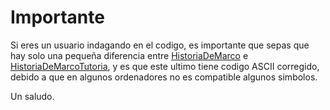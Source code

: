 # Importante

Si eres un usuario indagando en el codigo, es importante que sepas que hay solo una pequeña diferencia entre [HistoriaDeMarco](/entregas/roseteEirik/retoMarco/HistoriaDeMarco.java) e [HistoriaDeMarcoTutoria](/entregas/roseteEirik/retoMarco/HistoriaDeMarcoTutoria.java), y es que este ultimo tiene codigo ASCII corregido, debido a que en algunos ordenadores no es compatible algunos simbolos.

Un saludo.